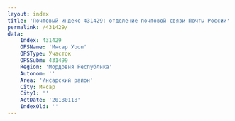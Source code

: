```yaml
---
layout: index
title: 'Почтовый индекс 431429: отделение почтовой связи Почты России'
permalink: /431429/
data:
    Index: 431429
    OPSName: 'Инсар Уооп'
    OPSType: Участок
    OPSSubm: 431499
    Region: 'Мордовия Республика'
    Autonom: ''
    Area: 'Инсарский район'
    City: Инсар
    City1: ''
    ActDate: '20180118'
    IndexOld: ''
---
```

